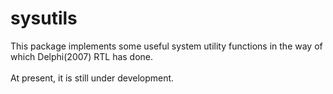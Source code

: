 # sysutils
This package implements some useful system utility functions in the way of which Delphi(2007) RTL has done.</br></br>
At present, it is still under development.
